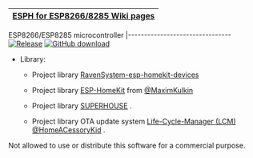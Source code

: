 [ESPH for ESP8266/8285 Wiki pages ](https://github.com/wwns/esph-devices/wiki) |
-------------------------------------------------------------------------------|


 ESP8266/ESP8285 microcontroller 
|--------------------------------
[![Release](https://img.shields.io/github/v/tag/wwns/esph?style=for-the-badge&logo=appveyor&color=blue&label=release)](https://github.com/wwns/esph/releases)
[![GitHub download](https://img.shields.io/github/downloads/wwns/esph/total.svg?style=for-the-badge&logo=appveyor)](https://github.com/wwns/esph/releases/latest)

* Library:

  * Project library [RavenSystem-esp-homekit-devices](https://github.com/RavenSystem/esp-homekit-devices) 

  * Project library [ESP-HomeKit](https://github.com/maximkulkin/esp-homekit) from [@MaximKulkin](https://github.com/maximkulkin)

  * Project library [SUPERHOUSE](https://github.com/SuperHouse/esp-open-rtos) .

  * Project library OTA update system [Life-Cycle-Manager (LCM)](https://github.com/HomeACcessoryKid/life-cycle-manager)
[@HomeACessoryKid](https://github.com/HomeACcessoryKid) .


Not allowed to use or distribute this software for a commercial purpose.
